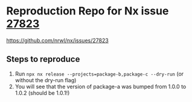 # Reproduction Repo for Nx issue [27823](https://github.com/nrwl/nx/issues/27823)

https://github.com/nrwl/nx/issues/27823

## Steps to reproduce

1. Run `npx nx release --projects=package-b,package-c --dry-run` (or without the dry-run flag)
1. You will see that the version of package-a was bumped from 1.0.0 to 1.0.2 (should be 1.0.1!)

